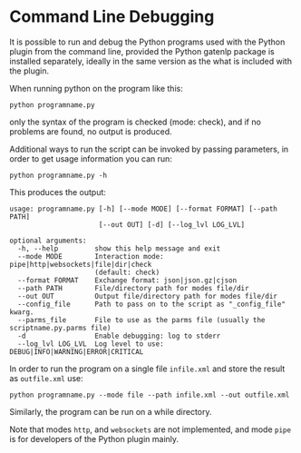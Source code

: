 # Command Line Debugging

It is possible to run and debug the Python programs used with the Python plugin
from the command line, provided the Python gatenlp package is installed separately, ideally in the same version as the what is included with the plugin. 

When running python on the program like this:

```
python programname.py
```

only the syntax of the program is checked (mode: check), and if no problems are found, no output is produced. 

Additional ways to run the script can be invoked by passing parameters, in order to get usage information you can run:

```
python programname.py -h
```

This produces the output:

```
usage: programname.py [-h] [--mode MODE] [--format FORMAT] [--path PATH]
                      [--out OUT] [-d] [--log_lvl LOG_LVL]

optional arguments:
  -h, --help         show this help message and exit
  --mode MODE        Interaction mode: pipe|http|websockets|file|dir|check
                     (default: check)
  --format FORMAT    Exchange format: json|json.gz|cjson
  --path PATH        File/directory path for modes file/dir
  --out OUT          Output file/directory path for modes file/dir
  --config_file      Path to pass on to the script as "_config_file" kwarg.
  --parms_file       File to use as the parms file (usually the scriptname.py.parms file)
  -d                 Enable debugging: log to stderr
  --log_lvl LOG_LVL  Log level to use: DEBUG|INFO|WARNING|ERROR|CRITICAL
```

In order to run the program on a single file `infile.xml` and store the result as `outfile.xml` use:

```
python programname.py --mode file --path infile.xml --out outfile.xml 
```

Similarly, the program can be run on a while directory. 

Note that modes `http`, and `websockets` are not implemented, and
mode `pipe` is for developers of the Python plugin mainly.
